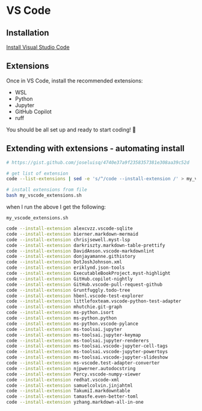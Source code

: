 
# VS Code

## Installation

[Install Visual Studio Code](https://code.visualstudio.com/download) 

## Extensions

Once in VS Code, install the recommended extensions:

- WSL
- Python
- Jupyter
- GitHub Copilot
- ruff


You should be all set up and ready to start coding! 🚀


## Extending with extensions - automating install

```bash
# https://gist.github.com/joseluisq/4740e37a9f2358357381e308aa39c52d

# get list of extension
code --list-extensions | sed -e 's/^/code --install-extension /' > my_vscode_extensions.sh

# install extensions from file
bash my_vscode_extensions.sh
```

when I run the above I get the following: 

`my_vscode_extensions.sh`
```bash
code --install-extension alexcvzz.vscode-sqlite
code --install-extension bierner.markdown-mermaid
code --install-extension chrisjsewell.myst-lsp
code --install-extension darkriszty.markdown-table-prettify
code --install-extension DavidAnson.vscode-markdownlint
code --install-extension donjayamanne.githistory
code --install-extension DotJoshJohnson.xml
code --install-extension eriklynd.json-tools
code --install-extension ExecutableBookProject.myst-highlight
code --install-extension GitHub.copilot-nightly
code --install-extension GitHub.vscode-pull-request-github
code --install-extension Gruntfuggly.todo-tree
code --install-extension hbenl.vscode-test-explorer
code --install-extension littlefoxteam.vscode-python-test-adapter
code --install-extension mhutchie.git-graph
code --install-extension ms-python.isort
code --install-extension ms-python.python
code --install-extension ms-python.vscode-pylance
code --install-extension ms-toolsai.jupyter
code --install-extension ms-toolsai.jupyter-keymap
code --install-extension ms-toolsai.jupyter-renderers
code --install-extension ms-toolsai.vscode-jupyter-cell-tags
code --install-extension ms-toolsai.vscode-jupyter-powertoys
code --install-extension ms-toolsai.vscode-jupyter-slideshow
code --install-extension ms-vscode.test-adapter-converter
code --install-extension njpwerner.autodocstring
code --install-extension Percy.vscode-numpy-viewer
code --install-extension redhat.vscode-xml
code --install-extension samuelcolvin.jinjahtml
code --install-extension TakumiI.markdowntable
code --install-extension tamasfe.even-better-toml
code --install-extension yzhang.markdown-all-in-one
```